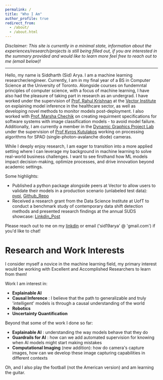 ```yaml
---
permalink: /
title: "Who I Am"
author_profile: true
redirect_from: 
  - /about/
  - /about.html
---
```




*Disclaimer: This site is currently in a minimal state, information about the experiences/research/projects is still being filled out, if you are interested in the summary provided and would like to learn more feel free to reach out to me (email below)!*

---

Hello, my name is Siddharth (Sid) Arya. I am a machine learning researcher/engineer. Currently, I am in my final year of a BS in Computer Science at the University of Toronto. Alongside courses on fundemntal principles of computer science, with a focus of machine learning, I have also had the pleasure of taking part in research as an undergrad. I have worked under the supervision of  [Prof. Rahul Krishnan](https://www.cs.toronto.edu/~rahulgk/index.html) at the [Vector Institute](https://vectorinstitute.ai/) on explaining model inference in the healthcare sector, as well as developing novel methods to monitor models post-deployment. I also worked with [Prof. Marsha Chechik](https://www.cs.toronto.edu/~chechik/) on creating requirment specifications for software systems with image classification models - to avoid model failure. Additionally, I am currently a member in the [Dynamic Graphics Project Lab](https://www.dgp.toronto.edu/) under the supervision of [Prof Kyros Kutulakos](https://www.cs.toronto.edu/~kyros/) working on processing algorithms for SPAD (single-photon-avalanche diode) cameras.

While I deeply enjoy research, I am eager to transition into a more applied setting where I can leverage my background in machine learning to solve real-world business challenges. I want to see firsthand how ML models impact decision-making, optimize processes, and drive innovation beyond academic settings. 

Some highlights:
- Published a python package alongside peers at Vector to allow users to validate their models in a production scenario (unlabeled test data): [pypi](https://pypi.org/project/bayesian-dpddm/), [Github_Repo](https://github.com/teivng/bayesian_dpddm)
- Received a research grant from the Data Science Institute at UofT to conduct a benchmark study of contemporary data shift detection methods and presented research findings at the annual SUDS showcase: [Linkdin_Post](https://www.linkedin.com/posts/sid19arya_datascience-research-healthcare-activity-7241829797939568640-zhIK?utm_source=share&utm_medium=member_desktop&rcm=ACoAAD2auggBIQAk0-jVRiaXH7EfYt2nRjTrock)

Please reach out to me on my [linkdin](https://www.linkedin.com/in/sid19arya/) or email ('sid19arya' @ 'gmail.com') if you'd like to chat!


Research and Work Interests
======
I consider myself a novice in the machine learning field, my primary interest would be working with Excellent and Accomplished Researchers to learn from them! 

Work I am interest in:

- **Explainable AI** 
- **Causal Inference** : I believe that the path to generalizable and truly 'intelligent' models is through a causal understanding of the world
- **Robotics**
- **Uncertainty Quantification**

Beyond that some of the work I done so far:

- **Explainable AI** : understanding the way models behave that they do
- **Guardrails for AI** : how can we add automated supervision for knowing when AI models might start making mistakes
- **Computational Imaging** (new addition): how do camera's capture images, how can we develop these image capturing capabilities in different contexts

Oh, and I also play the football (not the American version) and am learning the guitar. 